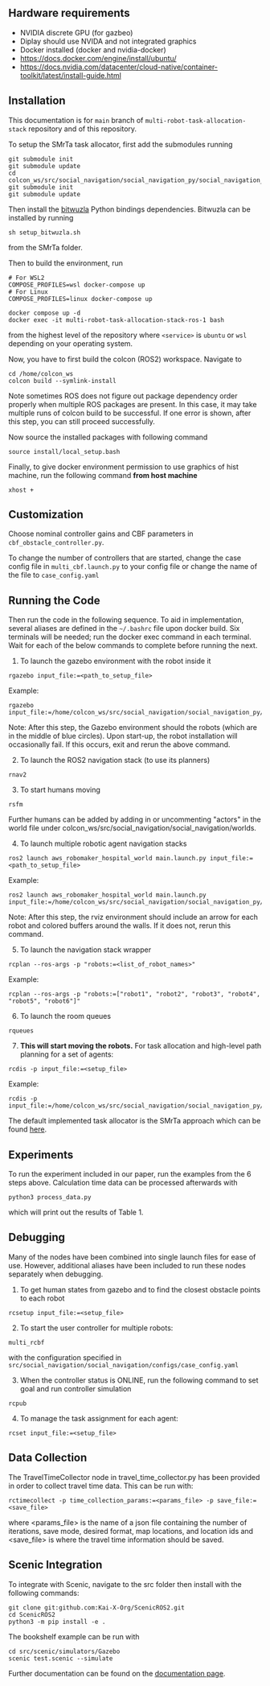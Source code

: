 ## Hardware requirements
- NVIDIA discrete GPU (for gazbeo)
- Diplay should use NVIDA and not integrated graphics
- Docker installed (docker and nvidia-docker)
- https://docs.docker.com/engine/install/ubuntu/
- https://docs.nvidia.com/datacenter/cloud-native/container-toolkit/latest/install-guide.html

## Installation
This documentation is for `main` branch of `multi-robot-task-allocation-stack` repository and of this repository.

To setup the SMrTa task allocator, first add the submodules running
```
git submodule init
git submodule update
cd colcon_ws/src/social_navigation/social_navigation_py/social_navigation_py/SMrTa
git submodule init
git submodule update
```

Then install the [bitwuzla](https://github.com/bitwuzla/bitwuzla/blob/main/docs/install.rst) Python bindings dependencies. Bitwuzla can be installed by running

```
sh setup_bitwuzla.sh
```
from the SMrTa folder.

Then to build the environment, run
```
# For WSL2
COMPOSE_PROFILES=wsl docker-compose up 
# For Linux
COMPOSE_PROFILES=linux docker-compose up 

docker compose up -d
docker exec -it multi-robot-task-allocation-stack-ros-1 bash
```
from the highest level of the repository where `<service>` is `ubuntu` or `wsl` depending on your operating system.

Now, you have to first build the colcon (ROS2) workspace. Navigate to
```
cd /home/colcon_ws
colcon build --symlink-install
```
Note sometimes ROS does not figure out package dependency order properly when multiple ROS packages are present. In this case, it may take multiple runs of colcon build to be successful. If one error is shown, after this step, you can still proceed successfully.

Now source the installed packages with following command
```
source install/local_setup.bash
```
Finally, to give docker environment permission to use graphics of hist machine, run the following command **from host machine**
```
xhost +
```

## Customization
Choose nominal controller gains and CBF parameters in `cbf_obstacle_controller.py`.

To change the number of controllers that are started, change the case config file in `multi_cbf.launch.py` to your config file or change the name of the file to `case_config.yaml`

## Running the Code
Then run the code in the following sequence. To aid in implementation, several aliases are defined in the `~/.bashrc` file upon docker build. Six terminals will be needed; run the docker exec command in each terminal. Wait for each of the below commands to complete before running the next.

1. To launch the gazebo environment with the robot inside it

```
rgazebo input_file:=<path_to_setup_file>
```
Example:
```
rgazebo input_file:=/home/colcon_ws/src/social_navigation/social_navigation_py/social_navigation_py/robot_setup_6.json
```
Note: After this step, the Gazebo environment should the robots (which are in the middle of blue circles). Upon start-up, the robot installation will occasionally fail. If this occurs, exit and rerun the above command.

2. To launch the ROS2 navigation stack (to use its planners)
```
rnav2
```

3. To start humans moving
```
rsfm
```
Further humans can be added by adding in or uncommenting "actors" in the world file under colcon_ws/src/social_navigation/social_navigation/worlds.

4. To launch multiple robotic agent navigation stacks
```
ros2 launch aws_robomaker_hospital_world main.launch.py input_file:=<path_to_setup_file>
```
Example:
```
ros2 launch aws_robomaker_hospital_world main.launch.py input_file:=/home/colcon_ws/src/social_navigation/social_navigation_py/social_navigation_py/robot_setup_6.json
```
Note: After this step, the rviz environment should include an arrow for each robot and colored buffers around the walls. If it does not, rerun this command.

5. To launch the navigation stack wrapper
```
rcplan --ros-args -p "robots:=<list_of_robot_names>"
```
Example:
```
rcplan --ros-args -p "robots:=["robot1", "robot2", "robot3", "robot4", "robot5", "robot6"]"
```

6. To launch the room queues
```
rqueues
```

7. **This will start moving the robots.** For task allocation and high-level path planning for a set of agents:
```
rcdis -p input_file:=<setup_file>
```
Example:
```
rcdis -p input_file:=/home/colcon_ws/src/social_navigation/social_navigation_py/social_navigation_py/robot_setup_6.json
```
The default implemented task allocator is the SMrTa approach which can be found [here](https://arxiv.org/pdf/2403.11737).

## Experiments

To run the experiment included in our paper, run the examples from the 6 steps above. Calculation time data can be processed afterwards with

```
python3 process_data.py
```

which will print out the results of Table 1.

## Debugging
Many of the nodes have been combined into single launch files for ease of use. However, additional aliases have been included to run these nodes separately when debugging.

1. To get human states from gazebo and to find the closest obstacle points to each robot
```
rcsetup input_file:=<setup_file>

```

2. To start the user controller for multiple robots:
```
multi_rcbf
```
with the configuration specified in ```src/social_navigation/social_navigation/configs/case_config.yaml```

3. When the controller status is ONLINE, run the following command to set goal and run controller simulation
```
rcpub
```

4. To manage the task assignment for each agent:
```
rcset input_file:=<setup_file>
```

## Data Collection
The TravelTimeCollector node in travel_time_collector.py has been provided in order to collect travel time data. This can be run with:
```
rctimecollect -p time_collection_params:=<params_file> -p save_file:=<save_file>
```
where <params_file> is the name of a json file containing the number of iterations, save mode, desired format, map locations, and location ids and <save_file> is where the travel time information should be saved.

## Scenic Integration

To integrate with Scenic, navigate to the src folder then install with the following commands:
```
git clone git:github.com:Kai-X-Org/ScenicROS2.git
cd ScenicROS2
python3 -m pip install -e .
```

The bookshelf example can be run with
```
cd src/scenic/simulators/Gazebo
scenic test.scenic --simulate
```

Further documentation can be found on the [documentation page](https://docs.scenic-lang.org/en/latest/). 
